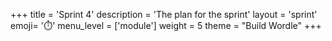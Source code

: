 +++
title = 'Sprint 4'
description = 'The plan for the sprint'
layout = 'sprint'
emoji= '⏱️'
menu_level = ['module']
weight = 5
theme = "Build Wordle"
+++


